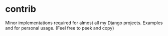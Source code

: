 # contrib
Minor implementations required for almost all my Django projects. Examples and for personal usage. (Feel free to peek and copy) 
